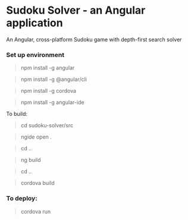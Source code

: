# Sudoku Solver - an Angular application

An Angular, cross-platform Sudoku game with depth-first search solver 

### Set up environment

> npm install -g angular

> npm install -g @angular/cli

> npm install -g cordova

> npm install -g angular-ide

To build:

> cd sudoku-solver/src

> ngide open .

> cd ..

> ng build

> cd ..

> cordova build


### To deploy:

> cordova run

